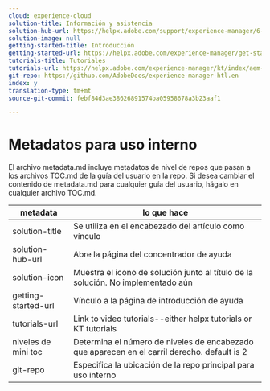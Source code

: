 ```yaml
---
cloud: experience-cloud
solution-title: Información y asistencia
solution-hub-url: https://helpx.adobe.com/support/experience-manager/6-4.html
solution-image: null
getting-started-title: Introducción
getting-started-url: https://helpx.adobe.com/experience-manager/get-started.html
tutorials-title: Tutoriales
tutorials-url: https://helpx.adobe.com/experience-manager/kt/index/aem-6-4-videos.html
git-repo: https://github.com/AdobeDocs/experience-manager-htl.en
index: y
translation-type: tm+mt
source-git-commit: febf84d3ae38626891574ba05958678a3b23aaf1

---
```



# Metadatos para uso interno

El archivo metadata.md incluye metadatos de nivel de repos que pasan a los archivos TOC.md de la guía del usuario en la repo. Si desea cambiar el contenido de metadata.md para cualquier guía del usuario, hágalo en cualquier archivo TOC.md.

| metadata | lo que hace |
|--- |--- |
| solution-title | Se utiliza en el encabezado del artículo como vínculo |
| solution-hub-url | Abre la página del concentrador de ayuda |
| solution-icon | Muestra el icono de solución junto al título de la solución. No implementado aún |
| getting-started-url | Vínculo a la página de introducción de ayuda |
| tutorials-url | Link to video tutorials--either helpx tutorials or KT tutorials |
| niveles de mini toc | Determina el número de niveles de encabezado que aparecen en el carril derecho. default is 2 |
| git-repo | Especifica la ubicación de la repo principal para uso interno |

